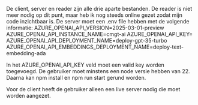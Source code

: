 De client, server en reader zijn alle drie aparte bestanden. De reader is niet meer nodig op dit punt, maar heb ik nog steeds online gezet zodat mijn code inzichtbaar is.
De server moet een .env file hebben met de volgende informatie:
AZURE_OPENAI_API_VERSION=2025-03-01-preview
AZURE_OPENAI_API_INSTANCE_NAME=cmgt-ai
AZURE_OPENAI_API_KEY=
AZURE_OPENAI_API_DEPLOYMENT_NAME=deploy-gpt-35-turbo
AZURE_OPENAI_API_EMBEDDINGS_DEPLOYMENT_NAME=deploy-text-embedding-ada

In het AZURE_OPENAI_API_KEY veld moet een valid key worden toegevoegd. De gebruiker moet minstens een node versie hebben van 22. Daarna kan npm install en npm run start gerund worden.

Voor de client heeft de gebruiker alleen een live server nodig die moet worden aangezet.
